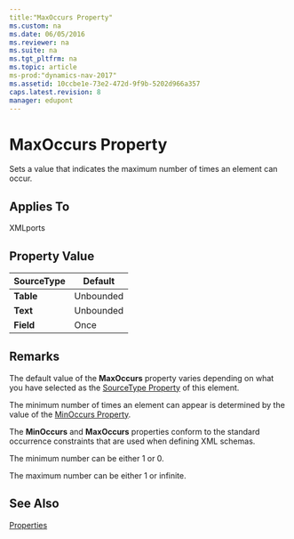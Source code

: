 ```yaml
---
title:"MaxOccurs Property"
ms.custom: na
ms.date: 06/05/2016
ms.reviewer: na
ms.suite: na
ms.tgt_pltfrm: na
ms.topic: article
ms-prod:"dynamics-nav-2017"
ms.assetid: 10ccbe1e-73e2-472d-9f9b-5202d966a357
caps.latest.revision: 8
manager: edupont
---
```

# MaxOccurs Property
Sets a value that indicates the maximum number of times an element can occur.  
  
## Applies To  
 XMLports  
  
## Property Value  
  
|**SourceType**|**Default**|  
|--------------------|-----------------|  
|**Table**|Unbounded|  
|**Text**|Unbounded|  
|**Field**|Once|  
  
## Remarks  
 The default value of the **MaxOccurs** property varies depending on what you have selected as the [SourceType Property](SourceType-Property.md) of this element.  
  
 The minimum number of times an element can appear is determined by the value of the [MinOccurs Property](MinOccurs-Property.md).  
  
 The **MinOccurs** and **MaxOccurs** properties conform to the standard occurrence constraints that are used when defining XML schemas.  
  
 The minimum number can be either 1 or 0.  
  
 The maximum number can be either 1 or infinite.  
  
## See Also  
 [Properties](Properties.md)